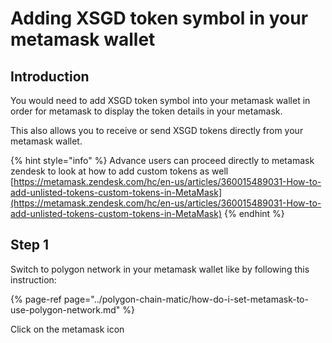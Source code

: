 # Adding XSGD token symbol in your metamask wallet

## Introduction

You would need to add XSGD token symbol into your metamask wallet in order for metamask to display the token details in your metamask.

This also allows you to receive or send XSGD tokens directly from your metamask wallet.

{% hint style="info" %}
Advance users can proceed directly to metamask zendesk to look at how to add custom tokens as well  
[https://metamask.zendesk.com/hc/en-us/articles/360015489031-How-to-add-unlisted-tokens-custom-tokens-in-MetaMask](https://metamask.zendesk.com/hc/en-us/articles/360015489031-How-to-add-unlisted-tokens-custom-tokens-in-MetaMask)
{% endhint %}

## Step 1

Switch to polygon network in your metamask wallet like by following this instruction:

{% page-ref page="../polygon-chain-matic/how-do-i-set-metamask-to-use-polygon-network.md" %}



Click on the metamask icon

